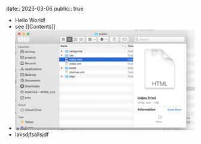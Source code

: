 date:: 2023-03-06
public:: true

- Hello World!
- see [[Contents]]
- ![image.png](../assets/image_1678225995406_0.png)
- laksdjfsallsjdf